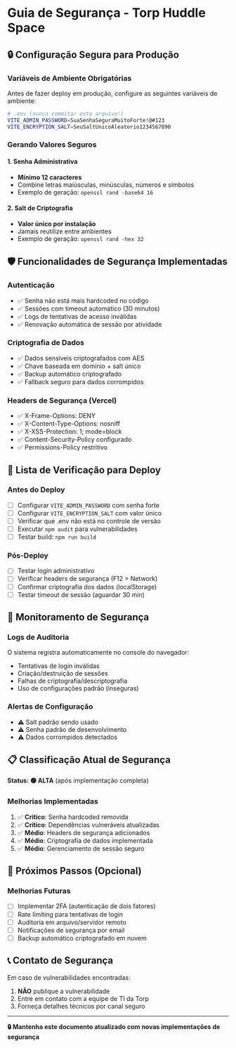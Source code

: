 # Guia de Segurança - Torp Huddle Space

## 🔒 Configuração Segura para Produção

### Variáveis de Ambiente Obrigatórias

Antes de fazer deploy em produção, configure as seguintes variáveis de ambiente:

```bash
# .env (nunca commitar este arquivo!)
VITE_ADMIN_PASSWORD=SuaSenhaSeguraMuitoForte!@#123
VITE_ENCRYPTION_SALT=SeuSaltUnicoAleatorio1234567890
```

### Gerando Valores Seguros

#### 1. Senha Administrativa
- **Mínimo 12 caracteres**
- Combine letras maiúsculas, minúsculas, números e símbolos
- Exemplo de geração: `openssl rand -base64 16`

#### 2. Salt de Criptografia
- **Valor único por instalação**
- Jamais reutilize entre ambientes
- Exemplo de geração: `openssl rand -hex 32`

## 🛡️ Funcionalidades de Segurança Implementadas

### Autenticação
- ✅ Senha não está mais hardcoded no código
- ✅ Sessões com timeout automático (30 minutos)
- ✅ Logs de tentativas de acesso inválidas
- ✅ Renovação automática de sessão por atividade

### Criptografia de Dados
- ✅ Dados sensíveis criptografados com AES
- ✅ Chave baseada em domínio + salt único
- ✅ Backup automático criptografado
- ✅ Fallback seguro para dados corrompidos

### Headers de Segurança (Vercel)
- ✅ X-Frame-Options: DENY
- ✅ X-Content-Type-Options: nosniff
- ✅ X-XSS-Protection: 1; mode=block
- ✅ Content-Security-Policy configurado
- ✅ Permissions-Policy restritivo

## 🔧 Lista de Verificação para Deploy

### Antes do Deploy
- [ ] Configurar `VITE_ADMIN_PASSWORD` com senha forte
- [ ] Configurar `VITE_ENCRYPTION_SALT` com valor único
- [ ] Verificar que .env não está no controle de versão
- [ ] Executar `npm audit` para vulnerabilidades
- [ ] Testar build: `npm run build`

### Pós-Deploy
- [ ] Testar login administrativo
- [ ] Verificar headers de segurança (F12 > Network)
- [ ] Confirmar criptografia dos dados (localStorage)
- [ ] Testar timeout de sessão (aguardar 30 min)

## 🚨 Monitoramento de Segurança

### Logs de Auditoria
O sistema registra automaticamente no console do navegador:
- Tentativas de login inválidas
- Criação/destruição de sessões
- Falhas de criptografia/descriptografia
- Uso de configurações padrão (inseguras)

### Alertas de Configuração
- ⚠️ Salt padrão sendo usado
- ⚠️ Senha padrão de desenvolvimento
- ⚠️ Dados corrompidos detectados

## 📋 Classificação Atual de Segurança

**Status: 🟢 ALTA** (após implementação completa)

### Melhorias Implementadas
1. ✅ **Crítico**: Senha hardcoded removida
2. ✅ **Crítico**: Dependências vulneráveis atualizadas  
3. ✅ **Médio**: Headers de segurança adicionados
4. ✅ **Médio**: Criptografia de dados implementada
5. ✅ **Médio**: Gerenciamento de sessão seguro

## 🔄 Próximos Passos (Opcional)

### Melhorias Futuras
- [ ] Implementar 2FA (autenticação de dois fatores)
- [ ] Rate limiting para tentativas de login
- [ ] Auditoria em arquivo/servidor remoto
- [ ] Notificações de segurança por email
- [ ] Backup automático criptografado em nuvem

## 📞 Contato de Segurança

Em caso de vulnerabilidades encontradas:
1. **NÃO** publique a vulnerabilidade
2. Entre em contato com a equipe de TI da Torp
3. Forneça detalhes técnicos por canal seguro

---

**🔒 Mantenha este documento atualizado com novas implementações de segurança**